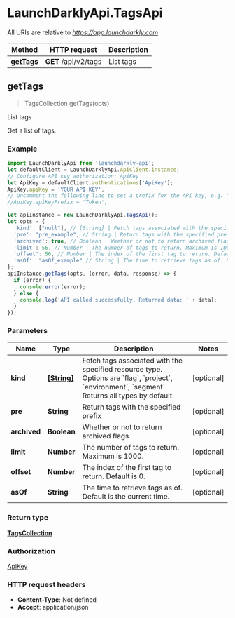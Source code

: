 # LaunchDarklyApi.TagsApi

All URIs are relative to *https://app.launchdarkly.com*

Method | HTTP request | Description
------------- | ------------- | -------------
[**getTags**](TagsApi.md#getTags) | **GET** /api/v2/tags | List tags



## getTags

> TagsCollection getTags(opts)

List tags

Get a list of tags.

### Example

```javascript
import LaunchDarklyApi from 'launchdarkly-api';
let defaultClient = LaunchDarklyApi.ApiClient.instance;
// Configure API key authorization: ApiKey
let ApiKey = defaultClient.authentications['ApiKey'];
ApiKey.apiKey = 'YOUR API KEY';
// Uncomment the following line to set a prefix for the API key, e.g. "Token" (defaults to null)
//ApiKey.apiKeyPrefix = 'Token';

let apiInstance = new LaunchDarklyApi.TagsApi();
let opts = {
  'kind': ["null"], // [String] | Fetch tags associated with the specified resource type. Options are `flag`, `project`, `environment`, `segment`. Returns all types by default.
  'pre': "pre_example", // String | Return tags with the specified prefix
  'archived': true, // Boolean | Whether or not to return archived flags
  'limit': 56, // Number | The number of tags to return. Maximum is 1000.
  'offset': 56, // Number | The index of the first tag to return. Default is 0.
  'asOf': "asOf_example" // String | The time to retrieve tags as of. Default is the current time.
};
apiInstance.getTags(opts, (error, data, response) => {
  if (error) {
    console.error(error);
  } else {
    console.log('API called successfully. Returned data: ' + data);
  }
});
```

### Parameters


Name | Type | Description  | Notes
------------- | ------------- | ------------- | -------------
 **kind** | [**[String]**](String.md)| Fetch tags associated with the specified resource type. Options are &#x60;flag&#x60;, &#x60;project&#x60;, &#x60;environment&#x60;, &#x60;segment&#x60;. Returns all types by default. | [optional] 
 **pre** | **String**| Return tags with the specified prefix | [optional] 
 **archived** | **Boolean**| Whether or not to return archived flags | [optional] 
 **limit** | **Number**| The number of tags to return. Maximum is 1000. | [optional] 
 **offset** | **Number**| The index of the first tag to return. Default is 0. | [optional] 
 **asOf** | **String**| The time to retrieve tags as of. Default is the current time. | [optional] 

### Return type

[**TagsCollection**](TagsCollection.md)

### Authorization

[ApiKey](../README.md#ApiKey)

### HTTP request headers

- **Content-Type**: Not defined
- **Accept**: application/json

